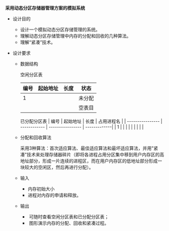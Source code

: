 **采用动态分区存储器管理方案的模拟系统** 

* 设计目的

  * 设计一个模拟动态分区存储管理的系统。
  * 理解动态分区存储管理中内存的分配和回收的几种算法。
  * 理解“紧凑”技术。

* 设计要求

  * 数据结构

    空闲分区表

    | 编号     | 起始地址 | 长度     |  状态 |
    | ---------------- | ------------ | ---------------- | -------------|
    | 1         |     |   | 未分配 |
    |          |     |   | 空表目 |
    已分配分区表
    | 编号     | 起始地址 | 长度     |  占用进程名 |
    | ---------------- | ------------ | ---------------- | -------------|
    | 1         |     |   |  |
    |          |     |   | |

  * 分配和回收算法

    采用3种算法：首次适应算法、最佳适应算法和最坏适应算法，并用"紧凑"技术来处理存储器碎片（即将各进程占用分区集中移到用户内存区的高地址部分，形成一片连续的进程区，而在用户内存区的低地址部分形成一块较大的空闲区，然后再进行分配）。

  * 输入

    * 内存初始大小
    * 进程对内存的申请和释放。

  * 输出

    * ​ 可随时查看空闲分区表和已分配分区表；
    * ​ 图形演示内存的分配、回收和紧凑过程。